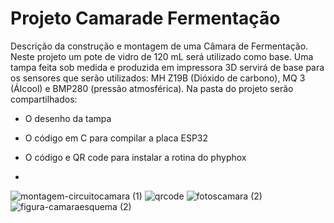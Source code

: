 # Projeto Camarade Fermentação

Descrição da construção e montagem de uma Câmara de Fermentação. Neste projeto um pote de vidro de 120 mL será utilizado como base. Uma tampa feita sob medida e produzida em impressora 3D servirá de base para os sensores que serão utilizados: MH Z19B (Dióxido de carbono), MQ 3 (Álcool) e BMP280 (pressão atmosférica).
Na pasta do projeto serão compartilhados:

- O desenho da tampa
- O código em C para compilar a placa ESP32
- O código e QR code para instalar a rotina do phyphox

- 
![montagem-circuitocamara (1)](https://github.com/idmilton/ProjetoCamaradeFermentacao/assets/4228326/0f64366b-bcc5-4a4e-afe2-adbe33601fd8)
![qrcode](https://github.com/idmilton/ProjetoCamaradeFermentacao/assets/4228326/1f8532e8-ed62-4440-877a-6af60a6e4338)
![fotoscamara (2)](https://github.com/idmilton/ProjetoCamaradeFermentacao/assets/4228326/bdaf7b45-1d86-4c5c-b1a1-0e512224c5bd)
![figura-camaraesquema (2)](https://github.com/idmilton/ProjetoCamaradeFermentacao/assets/4228326/6f8f4dab-28e8-49c2-9bea-6d238cda58b6)
